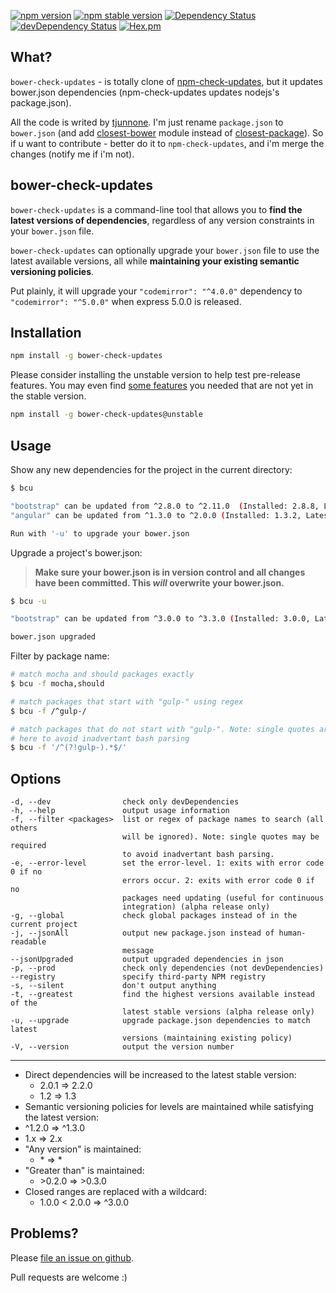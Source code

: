 [![npm version](https://badge.fury.io/js/bower-check-updates.svg)](http://badge.fury.io/js/bower-check-updates)
[![npm stable version](https://img.shields.io/npm/v/bower-check-updates.svg?label=stable)](https://npmjs.org/package/bower-check-updates) 
[![Dependency Status](https://david-dm.org/light241/bower-check-updates.svg)](https://david-dm.org/light241/bower-check-updates) 
[![devDependency Status](https://david-dm.org/light241/bower-check-updates/dev-status.svg)](https://david-dm.org/light241/bower-check-updates#info=devDependencies) 
[![Hex.pm](https://img.shields.io/hexpm/l/plug.svg)](https://github.com/Light241/bower-check-updates/blob/master/LICENSE)

What?
--------------
`bower-check-updates` - is totally clone of [npm-check-updates][1], but it updates bower.json dependencies (npm-check-updates updates nodejs's package.json).

All the code is writed by [tjunnone][2]. I'm just rename `package.json` to `bower.json` (and add [closest-bower][3] module instead of [closest-package][4]). So if u want to contribute - better do it to `npm-check-updates`, and i'm merge the changes (notify me if i'm not).

bower-check-updates
--------------

`bower-check-updates` is a command-line tool that allows you to **find the latest versions of dependencies**, regardless of any version constraints in your `bower.json` file.

`bower-check-updates` can optionally upgrade your `bower.json` file to
use the latest available versions, all while **maintaining your
existing semantic versioning policies**.

Put plainly, it will upgrade your `"codemirror": "^4.0.0"` dependency to
`"codemirror": "^5.0.0"` when express 5.0.0 is released.

Installation
--------------

```sh
npm install -g bower-check-updates
```

Please consider installing the unstable version to help test pre-release features. You may even find [some features](#history) you needed that are not yet in the stable version. 

```sh
npm install -g bower-check-updates@unstable
```

Usage
--------------

Show any new dependencies for the project in the current directory:
```sh
$ bcu

"bootstrap" can be updated from ^2.8.0 to ^2.11.0  (Installed: 2.8.8, Latest: 2.11.0)
"angular" can be updated from ^1.3.0 to ^2.0.0 (Installed: 1.3.2, Latest: 2.0.0)

Run with '-u' to upgrade your bower.json
```

Upgrade a project's bower.json:

> **Make sure your bower.json is in version control and all changes have been committed. This *will* overwrite your bower.json.**

```sh
$ bcu -u

"bootstrap" can be updated from ^3.0.0 to ^3.3.0 (Installed: 3.0.0, Latest: 3.30.4)

bower.json upgraded
```

Filter by package name:
```sh
# match mocha and should packages exactly
$ bcu -f mocha,should         

# match packages that start with "gulp-" using regex
$ bcu -f /^gulp-/             

# match packages that do not start with "gulp-". Note: single quotes are required 
# here to avoid inadvertant bash parsing
$ bcu -f '/^(?!gulp-).*$/'    
```

Options
--------------
    -d, --dev                check only devDependencies
    -h, --help               output usage information
    -f, --filter <packages>  list or regex of package names to search (all others
                             will be ignored). Note: single quotes may be required 
                             to avoid inadvertant bash parsing.
    -e, --error-level        set the error-level. 1: exits with error code 0 if no  
                             errors occur. 2: exits with error code 0 if no 
                             packages need updating (useful for continuous 
                             integration) (alpha release only)
    -g, --global             check global packages instead of in the current project
    -j, --jsonAll            output new package.json instead of human-readable
                             message
    --jsonUpgraded           output upgraded dependencies in json
    -p, --prod               check only dependencies (not devDependencies)
    --registry               specify third-party NPM registry
    -s, --silent             don't output anything
    -t, --greatest           find the highest versions available instead of the 
                             latest stable versions (alpha release only)
    -u, --upgrade            upgrade package.json dependencies to match latest 
                             versions (maintaining existing policy)
    -V, --version            output the version number

--------------

- Direct dependencies will be increased to the latest stable version:
  - 2.0.1 => 2.2.0
  - 1.2 => 1.3
-  Semantic versioning policies for levels are maintained while satisfying the latest version:
  - ^1.2.0 => ^1.3.0
  - 1.x => 2.x
- "Any version" is maintained:
  - \* => \*
- "Greater than" is maintained:
  - \>0.2.0 => \>0.3.0
- Closed ranges are replaced with a wildcard:
  - 1.0.0 \< 2.0.0 => ^3.0.0

Problems?
--------------

Please [file an issue on github](https://github.com/light241/bower-check-updates/issues).

Pull requests are welcome :)

[1]: https://github.com/tjunnone/npm-check-updates
[2]: https://github.com/tjunnone
[3]: https://github.com/Light241/closest-bower
[4]: https://github.com/hughsk/closest-package
